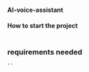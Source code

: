 #### AI-voice-assistant

#### How to start the project

```bash

```
### requirements needed

```bash
``
